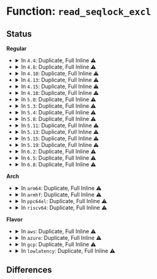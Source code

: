 # Function: <code>read_seqlock_excl</code>

## Status
<b>Regular</b>
<ul>
<li>
<details>
<summary>In <code>4.4</code>: Duplicate, Full Inline ⚠️</summary>

**Collision:** Static Duplication

**Inline:** Full

**Transformation:** False

**Instances:**

```
In fs/namei.c (ffffffff812170e4)
Location: include/linux/seqlock.h:503
Inline: True
```
```
In fs/dcache.c (ffffffff812230fa)
Location: include/linux/seqlock.h:503
Inline: True
Inline callers:
  - fs/dcache.c:d_walk
  - fs/dcache.c:__dentry_path
  - fs/dcache.c:prepend_path
  - fs/dcache.c:prepend_path
```
```
In fs/namespace.c (ffffffff8122fe0f)
Location: include/linux/seqlock.h:503
Inline: True
Inline callers:
  - fs/namespace.c:path_is_under
```
```
In fs/pnode.c (ffffffff8123cd2c)
Location: include/linux/seqlock.h:503
Inline: True
Inline callers:
  - fs/pnode.c:propagate_mnt
```
</details>
</li>
<li>
<details>
<summary>In <code>4.8</code>: Duplicate, Full Inline ⚠️</summary>

**Collision:** Static Duplication

**Inline:** Full

**Transformation:** False

**Instances:**

```
In fs/namei.c (ffffffff8123e2c4)
Location: include/linux/seqlock.h:506
Inline: True
```
```
In fs/dcache.c (ffffffff8124b655)
Location: include/linux/seqlock.h:506
Inline: True
Inline callers:
  - fs/dcache.c:__dentry_path
  - fs/dcache.c:prepend_path
  - fs/dcache.c:prepend_path
  - fs/dcache.c:d_walk
```
```
In fs/namespace.c (ffffffff8125849f)
Location: include/linux/seqlock.h:506
Inline: True
Inline callers:
  - fs/namespace.c:path_is_under
```
```
In fs/pnode.c (ffffffff8126520f)
Location: include/linux/seqlock.h:506
Inline: True
Inline callers:
  - fs/pnode.c:propagate_mnt
```
</details>
</li>
<li>
<details>
<summary>In <code>4.10</code>: Duplicate, Full Inline ⚠️</summary>

**Collision:** Static Duplication

**Inline:** Full

**Transformation:** False

**Instances:**

```
In fs/namei.c (ffffffff812510a4)
Location: include/linux/seqlock.h:506
Inline: True
```
```
In fs/dcache.c (ffffffff8125e635)
Location: include/linux/seqlock.h:506
Inline: True
Inline callers:
  - fs/dcache.c:__dentry_path
  - fs/dcache.c:prepend_path
  - fs/dcache.c:prepend_path
  - fs/dcache.c:path_has_submounts
  - fs/dcache.c:d_walk
```
```
In fs/namespace.c (ffffffff8126b92f)
Location: include/linux/seqlock.h:506
Inline: True
Inline callers:
  - fs/namespace.c:path_is_under
  - fs/namespace.c:unlock_mount
  - fs/namespace.c:attach_recursive_mnt
  - fs/namespace.c:get_mountpoint
  - fs/namespace.c:get_mountpoint
```
```
In fs/pnode.c (ffffffff8127863f)
Location: include/linux/seqlock.h:506
Inline: True
Inline callers:
  - fs/pnode.c:propagate_mnt
```
</details>
</li>
<li>
<details>
<summary>In <code>4.13</code>: Duplicate, Full Inline ⚠️</summary>

**Collision:** Static Duplication

**Inline:** Full

**Transformation:** False

**Instances:**

```
In fs/namei.c (ffffffff8125cfe6)
Location: include/linux/seqlock.h:506
Inline: True
```
```
In fs/dcache.c (ffffffff8126be7b)
Location: include/linux/seqlock.h:506
Inline: True
Inline callers:
  - fs/dcache.c:__dentry_path
  - fs/dcache.c:prepend_path
  - fs/dcache.c:prepend_path
  - fs/dcache.c:path_has_submounts
  - fs/dcache.c:d_walk
```
```
In fs/namespace.c (ffffffff812790ff)
Location: include/linux/seqlock.h:506
Inline: True
Inline callers:
  - fs/namespace.c:path_is_under
  - fs/namespace.c:unlock_mount
  - fs/namespace.c:attach_recursive_mnt
  - fs/namespace.c:get_mountpoint
  - fs/namespace.c:get_mountpoint
```
```
In fs/pnode.c (ffffffff8128596f)
Location: include/linux/seqlock.h:506
Inline: True
Inline callers:
  - fs/pnode.c:propagate_mnt
```
</details>
</li>
<li>
<details>
<summary>In <code>4.15</code>: Duplicate, Full Inline ⚠️</summary>

**Collision:** Static Duplication

**Inline:** Full

**Transformation:** False

**Instances:**

```
In fs/namei.c (ffffffff8127e586)
Location: include/linux/seqlock.h:507
Inline: True
Inline callers:
  - fs/namei.c:follow_up
```
```
In fs/dcache.c (ffffffff8128f76b)
Location: include/linux/seqlock.h:507
Inline: True
Inline callers:
  - fs/dcache.c:__dentry_path
  - fs/dcache.c:prepend_path
  - fs/dcache.c:prepend_path
  - fs/dcache.c:path_has_submounts
  - fs/dcache.c:d_walk
```
```
In fs/namespace.c (ffffffff8129bb3f)
Location: include/linux/seqlock.h:507
Inline: True
Inline callers:
  - fs/namespace.c:path_is_under
  - fs/namespace.c:unlock_mount
  - fs/namespace.c:attach_recursive_mnt
  - fs/namespace.c:get_mountpoint
  - fs/namespace.c:get_mountpoint
```
```
In fs/pnode.c (ffffffff812a83ef)
Location: include/linux/seqlock.h:507
Inline: True
Inline callers:
  - fs/pnode.c:propagate_mnt
```
</details>
</li>
<li>
<details>
<summary>In <code>4.18</code>: Duplicate, Full Inline ⚠️</summary>

**Collision:** Static Duplication

**Inline:** Full

**Transformation:** False

**Instances:**

```
In fs/namei.c (ffffffff812a6e6a)
Location: include/linux/seqlock.h:506
Inline: True
Inline callers:
  - fs/namei.c:follow_up
```
```
In fs/dcache.c (ffffffff812b6521)
Location: include/linux/seqlock.h:506
Inline: True
Inline callers:
  - fs/dcache.c:path_has_submounts
  - fs/dcache.c:d_walk
```
```
In fs/namespace.c (ffffffff812c1c75)
Location: include/linux/seqlock.h:506
Inline: True
Inline callers:
  - fs/namespace.c:path_is_under
  - fs/namespace.c:unlock_mount
  - fs/namespace.c:attach_recursive_mnt
  - fs/namespace.c:get_mountpoint
  - fs/namespace.c:get_mountpoint
```
```
In fs/pnode.c (ffffffff812cef8f)
Location: include/linux/seqlock.h:506
Inline: True
Inline callers:
  - fs/pnode.c:propagate_mnt
```
```
In fs/d_path.c (ffffffff812d385a)
Location: include/linux/seqlock.h:506
Inline: True
Inline callers:
  - fs/d_path.c:__dentry_path
```
</details>
</li>
<li>
<details>
<summary>In <code>5.0</code>: Duplicate, Full Inline ⚠️</summary>

**Collision:** Static Duplication

**Inline:** Full

**Transformation:** False

**Instances:**

```
In fs/namei.c (ffffffff812bc08a)
Location: include/linux/seqlock.h:506
Inline: True
Inline callers:
  - fs/namei.c:follow_up
```
```
In fs/dcache.c (ffffffff812cb161)
Location: include/linux/seqlock.h:506
Inline: True
Inline callers:
  - fs/dcache.c:path_has_submounts
  - fs/dcache.c:d_walk
```
```
In fs/namespace.c (ffffffff812d6f15)
Location: include/linux/seqlock.h:506
Inline: True
Inline callers:
  - fs/namespace.c:path_is_under
  - fs/namespace.c:unlock_mount
  - fs/namespace.c:attach_recursive_mnt
  - fs/namespace.c:get_mountpoint
  - fs/namespace.c:get_mountpoint
```
```
In fs/pnode.c (ffffffff812e42ff)
Location: include/linux/seqlock.h:506
Inline: True
Inline callers:
  - fs/pnode.c:propagate_mnt
```
```
In fs/d_path.c (ffffffff812e920a)
Location: include/linux/seqlock.h:506
Inline: True
Inline callers:
  - fs/d_path.c:__dentry_path
```
</details>
</li>
<li>
<details>
<summary>In <code>5.3</code>: Duplicate, Full Inline ⚠️</summary>

**Collision:** Static Duplication

**Inline:** Full

**Transformation:** False

**Instances:**

```
In fs/namei.c (ffffffff812d8c4a)
Location: include/linux/seqlock.h:506
Inline: True
Inline callers:
  - fs/namei.c:follow_up
```
```
In fs/dcache.c (ffffffff812e8161)
Location: include/linux/seqlock.h:506
Inline: True
Inline callers:
  - fs/dcache.c:path_has_submounts
  - fs/dcache.c:d_walk
```
```
In fs/namespace.c (ffffffff812f5375)
Location: include/linux/seqlock.h:506
Inline: True
Inline callers:
  - fs/namespace.c:path_is_under
  - fs/namespace.c:unlock_mount
  - fs/namespace.c:attach_recursive_mnt
  - fs/namespace.c:get_mountpoint
  - fs/namespace.c:get_mountpoint
```
```
In fs/pnode.c (ffffffff81302af0)
Location: include/linux/seqlock.h:506
Inline: True
Inline callers:
  - fs/pnode.c:propagate_mnt
```
```
In fs/d_path.c (ffffffff81307a9c)
Location: include/linux/seqlock.h:506
Inline: True
Inline callers:
  - fs/d_path.c:__dentry_path
```
</details>
</li>
<li>
<details>
<summary>In <code>5.4</code>: Duplicate, Full Inline ⚠️</summary>

**Collision:** Static Duplication

**Inline:** Full

**Transformation:** False

**Instances:**

```
In fs/namei.c (ffffffff812ea75a)
Location: include/linux/seqlock.h:506
Inline: True
Inline callers:
  - fs/namei.c:follow_up
```
```
In fs/dcache.c (ffffffff812f9cf1)
Location: include/linux/seqlock.h:506
Inline: True
Inline callers:
  - fs/dcache.c:path_has_submounts
  - fs/dcache.c:d_walk
```
```
In fs/namespace.c (ffffffff81306ef5)
Location: include/linux/seqlock.h:506
Inline: True
Inline callers:
  - fs/namespace.c:path_is_under
  - fs/namespace.c:unlock_mount
  - fs/namespace.c:attach_recursive_mnt
  - fs/namespace.c:get_mountpoint
  - fs/namespace.c:get_mountpoint
```
```
In fs/pnode.c (ffffffff81315b70)
Location: include/linux/seqlock.h:506
Inline: True
Inline callers:
  - fs/pnode.c:propagate_mnt
```
```
In fs/d_path.c (ffffffff8131ab1c)
Location: include/linux/seqlock.h:506
Inline: True
Inline callers:
  - fs/d_path.c:__dentry_path
```
</details>
</li>
<li>
<details>
<summary>In <code>5.8</code>: Duplicate, Full Inline ⚠️</summary>

**Collision:** Static Duplication

**Inline:** Full

**Transformation:** False

**Instances:**

```
In fs/namei.c (ffffffff813223fa)
Location: include/linux/seqlock.h:549
Inline: True
Inline callers:
  - fs/namei.c:follow_up
```
```
In fs/dcache.c (ffffffff8133268f)
Location: include/linux/seqlock.h:549
Inline: True
Inline callers:
  - fs/dcache.c:path_has_submounts
  - fs/dcache.c:d_walk
```
```
In fs/namespace.c (ffffffff8133b0e5)
Location: include/linux/seqlock.h:549
Inline: True
Inline callers:
  - fs/namespace.c:path_is_under
  - fs/namespace.c:unlock_mount
  - fs/namespace.c:attach_recursive_mnt
  - fs/namespace.c:get_mountpoint
  - fs/namespace.c:get_mountpoint
```
```
In fs/pnode.c (ffffffff8134f519)
Location: include/linux/seqlock.h:549
Inline: True
Inline callers:
  - fs/pnode.c:propagate_mnt
```
```
In fs/d_path.c (ffffffff813546f4)
Location: include/linux/seqlock.h:549
Inline: True
Inline callers:
  - fs/d_path.c:__dentry_path
  - fs/d_path.c:prepend_path
  - fs/d_path.c:prepend_path
```
</details>
</li>
<li>
<details>
<summary>In <code>5.11</code>: Duplicate, Full Inline ⚠️</summary>

**Collision:** Static Duplication

**Inline:** Full

**Transformation:** False

**Instances:**

```
In fs/namei.c (ffffffff8132d9ca)
Location: include/linux/seqlock.h:1014
Inline: True
Inline callers:
  - fs/namei.c:follow_up
```
```
In fs/dcache.c (ffffffff8133e85f)
Location: include/linux/seqlock.h:1014
Inline: True
Inline callers:
  - fs/dcache.c:path_has_submounts
  - fs/dcache.c:d_walk
```
```
In fs/namespace.c (ffffffff81346e95)
Location: include/linux/seqlock.h:1014
Inline: True
Inline callers:
  - fs/namespace.c:path_is_under
  - fs/namespace.c:unlock_mount
  - fs/namespace.c:attach_recursive_mnt
  - fs/namespace.c:get_mountpoint
  - fs/namespace.c:get_mountpoint
```
```
In fs/pnode.c (ffffffff8135c3d2)
Location: include/linux/seqlock.h:1014
Inline: True
Inline callers:
  - fs/pnode.c:propagate_mnt
```
```
In fs/d_path.c (ffffffff81361009)
Location: include/linux/seqlock.h:1014
Inline: True
Inline callers:
  - fs/d_path.c:__dentry_path
  - fs/d_path.c:prepend_path
  - fs/d_path.c:prepend_path
```
</details>
</li>
<li>
<details>
<summary>In <code>5.13</code>: Duplicate, Full Inline ⚠️</summary>

**Collision:** Static Duplication

**Inline:** Full

**Transformation:** False

**Instances:**

```
In fs/namei.c (ffffffff81333e9a)
Location: include/linux/seqlock.h:1014
Inline: True
Inline callers:
  - fs/namei.c:follow_up
```
```
In fs/dcache.c (ffffffff81344c4f)
Location: include/linux/seqlock.h:1014
Inline: True
Inline callers:
  - fs/dcache.c:path_has_submounts
  - fs/dcache.c:d_walk
```
```
In fs/namespace.c (ffffffff8134d6b5)
Location: include/linux/seqlock.h:1014
Inline: True
Inline callers:
  - fs/namespace.c:path_is_under
  - fs/namespace.c:unlock_mount
  - fs/namespace.c:attach_recursive_mnt
  - fs/namespace.c:get_mountpoint
  - fs/namespace.c:get_mountpoint
```
```
In fs/pnode.c (ffffffff81362e92)
Location: include/linux/seqlock.h:1014
Inline: True
Inline callers:
  - fs/pnode.c:propagate_mnt
```
```
In fs/d_path.c (ffffffff81367ae8)
Location: include/linux/seqlock.h:1014
Inline: True
Inline callers:
  - fs/d_path.c:__dentry_path
  - fs/d_path.c:prepend_path
  - fs/d_path.c:prepend_path
```
</details>
</li>
<li>
<details>
<summary>In <code>5.15</code>: Duplicate, Full Inline ⚠️</summary>

**Collision:** Static Duplication

**Inline:** Full

**Transformation:** False

**Instances:**

```
In fs/namei.c (ffffffff813817ea)
Location: include/linux/seqlock.h:1014
Inline: True
Inline callers:
  - fs/namei.c:follow_up
```
```
In fs/dcache.c (ffffffff8139273f)
Location: include/linux/seqlock.h:1014
Inline: True
Inline callers:
  - fs/dcache.c:path_has_submounts
  - fs/dcache.c:d_walk
```
```
In fs/namespace.c (ffffffff8139b615)
Location: include/linux/seqlock.h:1014
Inline: True
Inline callers:
  - fs/namespace.c:path_is_under
  - fs/namespace.c:unlock_mount
  - fs/namespace.c:attach_recursive_mnt
  - fs/namespace.c:get_mountpoint
  - fs/namespace.c:get_mountpoint
```
```
In fs/pnode.c (ffffffff813b1692)
Location: include/linux/seqlock.h:1014
Inline: True
Inline callers:
  - fs/pnode.c:propagate_mnt
```
```
In fs/d_path.c (ffffffff813b69f6)
Location: include/linux/seqlock.h:1014
Inline: True
Inline callers:
  - fs/d_path.c:__dentry_path
  - fs/d_path.c:prepend_path
  - fs/d_path.c:prepend_path
```
</details>
</li>
<li>
<details>
<summary>In <code>5.19</code>: Duplicate, Full Inline ⚠️</summary>

**Collision:** Static Duplication

**Inline:** Full

**Transformation:** False

**Instances:**

```
In fs/namei.c (ffffffff813ffb31)
Location: include/linux/seqlock.h:1010
Inline: True
Inline callers:
  - fs/namei.c:follow_up
```
```
In fs/dcache.c (ffffffff814123d0)
Location: include/linux/seqlock.h:1010
Inline: True
Inline callers:
  - fs/dcache.c:path_has_submounts
  - fs/dcache.c:d_walk
```
```
In fs/namespace.c (ffffffff814255b6)
Location: include/linux/seqlock.h:1010
Inline: True
Inline callers:
  - fs/namespace.c:__do_sys_pivot_root
  - fs/namespace.c:path_is_under
  - fs/namespace.c:path_mount
  - fs/namespace.c:finish_automount
  - fs/namespace.c:do_new_mount
  - fs/namespace.c:do_move_mount
  - fs/namespace.c:attach_recursive_mnt
  - fs/namespace.c:get_mountpoint
  - fs/namespace.c:get_mountpoint
```
```
In fs/pnode.c (ffffffff81436602)
Location: include/linux/seqlock.h:1010
Inline: True
Inline callers:
  - fs/pnode.c:propagate_mnt
```
```
In fs/d_path.c (ffffffff8143c006)
Location: include/linux/seqlock.h:1010
Inline: True
Inline callers:
  - fs/d_path.c:__dentry_path
  - fs/d_path.c:prepend_path
  - fs/d_path.c:prepend_path
```
</details>
</li>
<li>
<details>
<summary>In <code>6.2</code>: Duplicate, Full Inline ⚠️</summary>

**Collision:** Static Duplication

**Inline:** Full

**Transformation:** False

**Instances:**

```
In fs/namei.c (ffffffff81489b21)
Location: include/linux/seqlock.h:1010
Inline: True
Inline callers:
  - fs/namei.c:follow_up
```
```
In fs/dcache.c (ffffffff8149d1d0)
Location: include/linux/seqlock.h:1010
Inline: True
Inline callers:
  - fs/dcache.c:path_has_submounts
  - fs/dcache.c:d_walk
```
```
In fs/namespace.c (ffffffff814b1d36)
Location: include/linux/seqlock.h:1010
Inline: True
Inline callers:
  - fs/namespace.c:__do_sys_pivot_root
  - fs/namespace.c:path_is_under
  - fs/namespace.c:path_mount
  - fs/namespace.c:finish_automount
  - fs/namespace.c:do_new_mount
  - fs/namespace.c:do_move_mount
  - fs/namespace.c:attach_recursive_mnt
  - fs/namespace.c:get_mountpoint
  - fs/namespace.c:get_mountpoint
```
```
In fs/pnode.c (ffffffff814c4632)
Location: include/linux/seqlock.h:1010
Inline: True
Inline callers:
  - fs/pnode.c:propagate_mnt
```
```
In fs/d_path.c (ffffffff814ca666)
Location: include/linux/seqlock.h:1010
Inline: True
Inline callers:
  - fs/d_path.c:__dentry_path
  - fs/d_path.c:prepend_path
  - fs/d_path.c:prepend_path
```
</details>
</li>
<li>
<details>
<summary>In <code>6.5</code>: Duplicate, Full Inline ⚠️</summary>

**Collision:** Static Duplication

**Inline:** Full

**Transformation:** False

**Instances:**

```
In fs/namei.c (ffffffff814beb11)
Location: include/linux/seqlock.h:1011
Inline: True
Inline callers:
  - fs/namei.c:follow_up
```
```
In fs/dcache.c (ffffffff814d25f0)
Location: include/linux/seqlock.h:1011
Inline: True
Inline callers:
  - fs/dcache.c:path_has_submounts
  - fs/dcache.c:d_walk
```
```
In fs/namespace.c (ffffffff814e6d87)
Location: include/linux/seqlock.h:1011
Inline: True
Inline callers:
  - fs/namespace.c:__do_sys_pivot_root
  - fs/namespace.c:path_is_under
  - fs/namespace.c:path_mount
  - fs/namespace.c:finish_automount
  - fs/namespace.c:do_new_mount
  - fs/namespace.c:do_move_mount
  - fs/namespace.c:do_lock_mount
  - fs/namespace.c:attach_recursive_mnt
  - fs/namespace.c:get_mountpoint
  - fs/namespace.c:get_mountpoint
```
```
In fs/pnode.c (ffffffff814f9a25)
Location: include/linux/seqlock.h:1011
Inline: True
Inline callers:
  - fs/pnode.c:propagate_mnt
```
```
In fs/d_path.c (ffffffff815008a4)
Location: include/linux/seqlock.h:1011
Inline: True
Inline callers:
  - fs/d_path.c:__dentry_path
  - fs/d_path.c:prepend_path
  - fs/d_path.c:prepend_path
```
</details>
</li>
<li>
<details>
<summary>In <code>6.8</code>: Duplicate, Full Inline ⚠️</summary>

**Collision:** Static Duplication

**Inline:** Full

**Transformation:** False

**Instances:**

```
In fs/namei.c (ffffffff814f0f91)
Location: include/linux/seqlock.h:946
Inline: True
Inline callers:
  - fs/namei.c:follow_up
```
```
In fs/dcache.c (ffffffff81504ff0)
Location: include/linux/seqlock.h:946
Inline: True
Inline callers:
  - fs/dcache.c:path_has_submounts
  - fs/dcache.c:d_walk
```
```
In fs/namespace.c (ffffffff8151abc7)
Location: include/linux/seqlock.h:946
Inline: True
Inline callers:
  - fs/namespace.c:__do_sys_pivot_root
  - fs/namespace.c:path_is_under
  - fs/namespace.c:path_mount
  - fs/namespace.c:finish_automount
  - fs/namespace.c:do_new_mount
  - fs/namespace.c:do_move_mount
  - fs/namespace.c:do_lock_mount
  - fs/namespace.c:attach_recursive_mnt
  - fs/namespace.c:get_mountpoint
  - fs/namespace.c:get_mountpoint
```
```
In fs/pnode.c (ffffffff8152e285)
Location: include/linux/seqlock.h:946
Inline: True
Inline callers:
  - fs/pnode.c:propagate_mnt
```
```
In fs/d_path.c (ffffffff815354c4)
Location: include/linux/seqlock.h:946
Inline: True
Inline callers:
  - fs/d_path.c:__dentry_path
  - fs/d_path.c:prepend_path
  - fs/d_path.c:prepend_path
```
</details>
</li>
</ul>
<b>Arch</b>
<ul>
<li>
<details>
<summary>In <code>arm64</code>: Duplicate, Full Inline ⚠️</summary>

**Collision:** Static Duplication

**Inline:** Full

**Transformation:** False

**Instances:**

```
In fs/namei.c (ffff80001039389c)
Location: include/linux/seqlock.h:506
Inline: True
Inline callers:
  - fs/namei.c:follow_up
```
```
In fs/dcache.c (ffff8000103a7790)
Location: include/linux/seqlock.h:506
Inline: True
Inline callers:
  - fs/dcache.c:path_has_submounts
  - fs/dcache.c:d_walk
```
```
In fs/namespace.c (ffff8000103ba680)
Location: include/linux/seqlock.h:506
Inline: True
Inline callers:
  - fs/namespace.c:path_is_under
  - fs/namespace.c:unlock_mount
  - fs/namespace.c:attach_recursive_mnt
  - fs/namespace.c:get_mountpoint
  - fs/namespace.c:get_mountpoint
```
```
In fs/pnode.c (ffff8000103cc554)
Location: include/linux/seqlock.h:506
Inline: True
Inline callers:
  - fs/pnode.c:propagate_mnt
```
```
In fs/d_path.c (ffff8000103d1cd0)
Location: include/linux/seqlock.h:506
Inline: True
Inline callers:
  - fs/d_path.c:__dentry_path
```
</details>
</li>
<li>
<details>
<summary>In <code>armhf</code>: Duplicate, Full Inline ⚠️</summary>

**Collision:** Static Duplication

**Inline:** Full

**Transformation:** False

**Instances:**

```
In fs/namei.c (c057a0b4)
Location: include/linux/seqlock.h:506
Inline: True
```
```
In fs/dcache.c (c0588370)
Location: include/linux/seqlock.h:506
Inline: True
Inline callers:
  - fs/dcache.c:path_has_submounts
  - fs/dcache.c:d_walk
```
```
In fs/namespace.c (c059847c)
Location: include/linux/seqlock.h:506
Inline: True
Inline callers:
  - fs/namespace.c:path_is_under
  - fs/namespace.c:unlock_mount
  - fs/namespace.c:attach_recursive_mnt
  - fs/namespace.c:get_mountpoint
  - fs/namespace.c:get_mountpoint
```
```
In fs/pnode.c (c05a8128)
Location: include/linux/seqlock.h:506
Inline: True
Inline callers:
  - fs/pnode.c:propagate_mnt
```
```
In fs/d_path.c (c05aca3c)
Location: include/linux/seqlock.h:506
Inline: True
Inline callers:
  - fs/d_path.c:__dentry_path
  - fs/d_path.c:prepend_path
  - fs/d_path.c:prepend_path
```
</details>
</li>
<li>
<details>
<summary>In <code>ppc64el</code>: Duplicate, Full Inline ⚠️</summary>

**Collision:** Static Duplication

**Inline:** Full

**Transformation:** False

**Instances:**

```
In fs/namei.c (c00000000048d4e8)
Location: include/linux/seqlock.h:506
Inline: True
Inline callers:
  - fs/namei.c:follow_up
```
```
In fs/dcache.c (c0000000004a2848)
Location: include/linux/seqlock.h:506
Inline: True
Inline callers:
  - fs/dcache.c:path_has_submounts
  - fs/dcache.c:d_walk
```
```
In fs/namespace.c (c0000000004b7e80)
Location: include/linux/seqlock.h:506
Inline: True
Inline callers:
  - fs/namespace.c:path_is_under
  - fs/namespace.c:unlock_mount
  - fs/namespace.c:attach_recursive_mnt
  - fs/namespace.c:get_mountpoint
  - fs/namespace.c:get_mountpoint
```
```
In fs/pnode.c (c0000000004cdca0)
Location: include/linux/seqlock.h:506
Inline: True
Inline callers:
  - fs/pnode.c:propagate_mnt
```
```
In fs/d_path.c (c0000000004d4a90)
Location: include/linux/seqlock.h:506
Inline: True
Inline callers:
  - fs/d_path.c:__dentry_path
```
</details>
</li>
<li>
<details>
<summary>In <code>riscv64</code>: Duplicate, Full Inline ⚠️</summary>

**Collision:** Static Duplication

**Inline:** Full

**Transformation:** False

**Instances:**

```
In fs/namei.c (ffffffe000262812)
Location: include/linux/seqlock.h:506
Inline: True
Inline callers:
  - fs/namei.c:follow_up
```
```
In fs/dcache.c (ffffffe00026eadc)
Location: include/linux/seqlock.h:506
Inline: True
Inline callers:
  - fs/dcache.c:path_has_submounts
  - fs/dcache.c:d_walk
```
```
In fs/namespace.c (ffffffe00027cb82)
Location: include/linux/seqlock.h:506
Inline: True
Inline callers:
  - fs/namespace.c:path_is_under
  - fs/namespace.c:unlock_mount
  - fs/namespace.c:attach_recursive_mnt
  - fs/namespace.c:get_mountpoint
  - fs/namespace.c:get_mountpoint
```
```
In fs/pnode.c (ffffffe000289a90)
Location: include/linux/seqlock.h:506
Inline: True
Inline callers:
  - fs/pnode.c:propagate_mnt
```
```
In fs/d_path.c (ffffffe00028d30a)
Location: include/linux/seqlock.h:506
Inline: True
Inline callers:
  - fs/d_path.c:__dentry_path
```
</details>
</li>
</ul>
<b>Flavor</b>
<ul>
<li>
<details>
<summary>In <code>aws</code>: Duplicate, Full Inline ⚠️</summary>

**Collision:** Static Duplication

**Inline:** Full

**Transformation:** False

**Instances:**

```
In fs/namei.c (ffffffff812e2d3a)
Location: include/linux/seqlock.h:506
Inline: True
Inline callers:
  - fs/namei.c:follow_up
```
```
In fs/dcache.c (ffffffff812f22d1)
Location: include/linux/seqlock.h:506
Inline: True
Inline callers:
  - fs/dcache.c:path_has_submounts
  - fs/dcache.c:d_walk
```
```
In fs/namespace.c (ffffffff812ff4d5)
Location: include/linux/seqlock.h:506
Inline: True
Inline callers:
  - fs/namespace.c:path_is_under
  - fs/namespace.c:unlock_mount
  - fs/namespace.c:attach_recursive_mnt
  - fs/namespace.c:get_mountpoint
  - fs/namespace.c:get_mountpoint
```
```
In fs/pnode.c (ffffffff8130e150)
Location: include/linux/seqlock.h:506
Inline: True
Inline callers:
  - fs/pnode.c:propagate_mnt
```
```
In fs/d_path.c (ffffffff813130fc)
Location: include/linux/seqlock.h:506
Inline: True
Inline callers:
  - fs/d_path.c:__dentry_path
```
</details>
</li>
<li>
<details>
<summary>In <code>azure</code>: Duplicate, Full Inline ⚠️</summary>

**Collision:** Static Duplication

**Inline:** Full

**Transformation:** False

**Instances:**

```
In fs/namei.c (ffffffff812d397a)
Location: include/linux/seqlock.h:506
Inline: True
Inline callers:
  - fs/namei.c:follow_up
```
```
In fs/dcache.c (ffffffff812e2f01)
Location: include/linux/seqlock.h:506
Inline: True
Inline callers:
  - fs/dcache.c:path_has_submounts
  - fs/dcache.c:d_walk
```
```
In fs/namespace.c (ffffffff812f00f5)
Location: include/linux/seqlock.h:506
Inline: True
Inline callers:
  - fs/namespace.c:path_is_under
  - fs/namespace.c:unlock_mount
  - fs/namespace.c:attach_recursive_mnt
  - fs/namespace.c:get_mountpoint
  - fs/namespace.c:get_mountpoint
```
```
In fs/pnode.c (ffffffff812fed60)
Location: include/linux/seqlock.h:506
Inline: True
Inline callers:
  - fs/pnode.c:propagate_mnt
```
```
In fs/d_path.c (ffffffff81303d0c)
Location: include/linux/seqlock.h:506
Inline: True
Inline callers:
  - fs/d_path.c:__dentry_path
```
</details>
</li>
<li>
<details>
<summary>In <code>gcp</code>: Duplicate, Full Inline ⚠️</summary>

**Collision:** Static Duplication

**Inline:** Full

**Transformation:** False

**Instances:**

```
In fs/namei.c (ffffffff812e0b4a)
Location: include/linux/seqlock.h:506
Inline: True
Inline callers:
  - fs/namei.c:follow_up
```
```
In fs/dcache.c (ffffffff812f00e1)
Location: include/linux/seqlock.h:506
Inline: True
Inline callers:
  - fs/dcache.c:path_has_submounts
  - fs/dcache.c:d_walk
```
```
In fs/namespace.c (ffffffff812fd2c5)
Location: include/linux/seqlock.h:506
Inline: True
Inline callers:
  - fs/namespace.c:path_is_under
  - fs/namespace.c:unlock_mount
  - fs/namespace.c:attach_recursive_mnt
  - fs/namespace.c:get_mountpoint
  - fs/namespace.c:get_mountpoint
```
```
In fs/pnode.c (ffffffff8130bf40)
Location: include/linux/seqlock.h:506
Inline: True
Inline callers:
  - fs/pnode.c:propagate_mnt
```
```
In fs/d_path.c (ffffffff81310eec)
Location: include/linux/seqlock.h:506
Inline: True
Inline callers:
  - fs/d_path.c:__dentry_path
```
</details>
</li>
<li>
<details>
<summary>In <code>lowlatency</code>: Duplicate, Full Inline ⚠️</summary>

**Collision:** Static Duplication

**Inline:** Full

**Transformation:** False

**Instances:**

```
In fs/namei.c (ffffffff812eff11)
Location: include/linux/seqlock.h:506
Inline: True
Inline callers:
  - fs/namei.c:follow_up
```
```
In fs/dcache.c (ffffffff812ffc61)
Location: include/linux/seqlock.h:506
Inline: True
Inline callers:
  - fs/dcache.c:path_has_submounts
  - fs/dcache.c:d_walk
```
```
In fs/namespace.c (ffffffff8130e625)
Location: include/linux/seqlock.h:506
Inline: True
Inline callers:
  - fs/namespace.c:path_is_under
  - fs/namespace.c:unlock_mount
  - fs/namespace.c:attach_recursive_mnt
  - fs/namespace.c:get_mountpoint
  - fs/namespace.c:get_mountpoint
```
```
In fs/pnode.c (ffffffff8131d770)
Location: include/linux/seqlock.h:506
Inline: True
Inline callers:
  - fs/pnode.c:propagate_mnt
```
```
In fs/d_path.c (ffffffff81322736)
Location: include/linux/seqlock.h:506
Inline: True
Inline callers:
  - fs/d_path.c:__dentry_path
```
</details>
</li>
</ul>

## Differences
